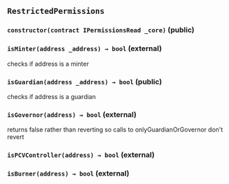 ## `RestrictedPermissions`






### `constructor(contract IPermissionsRead _core)` (public)





### `isMinter(address _address) → bool` (external)

checks if address is a minter




### `isGuardian(address _address) → bool` (public)

checks if address is a guardian




### `isGovernor(address) → bool` (external)



returns false rather than reverting so calls to onlyGuardianOrGovernor don't revert

### `isPCVController(address) → bool` (external)





### `isBurner(address) → bool` (external)








